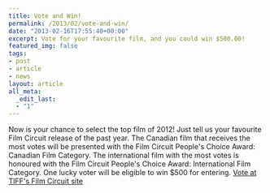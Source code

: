 ```yaml
---
title: Vote and Win!
permalink: /2013/02/vote-and-win/
date: "2013-02-16T17:55:40+00:00"
excerpt: Vote for your favourite film, and you could win $500.00!
featured_img: false
tags:
- post
- article
- news
layout: article
all_meta:
  _edit_last:
  - "1"
---
```


Now is your chance to select the top film of 2012! Just tell us your favourite Film Circuit release of the past year. The Canadian film that receives the most votes will be presented with the Film Circuit People's Choice Award: Canadian Film Category. The international film with the most votes is honoured with the Film Circuit People's Choice Award: International Film Category. One lucky voter will be eligible to win $500 for entering. [Vote at TIFF's Film Circuit site](http://www.tiff.net/filmcircuit)